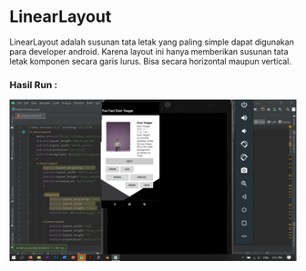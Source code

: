 # LinearLayout
LinearLayout adalah susunan tata letak yang paling simple dapat digunakan para
developer android. Karena layout ini hanya memberikan susunan tata letak komponen secara
garis lurus. Bisa secara horizontal maupun vertical.

### Hasil Run :
![Alt Text](https://github.com/adam033/Materi1/blob/main/Screenshot%20(600).png)
